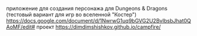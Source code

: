 приложение для создания персонажа для Dungeons & Dragons (тестовый вариант для игр во вселенной "Костер")
https://docs.google.com/document/d/1NwrwG1uq9bGVG2U2BvIbsbJhat0QAoMF/edit#
проект https://dimdimshishkov.github.io/campfire/
